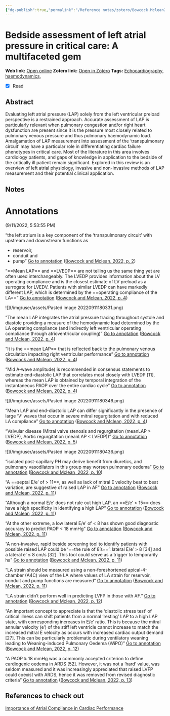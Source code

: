 ```yaml
---
{"dg-publish":true,"permalink":"/Reference notes/zotero/Bowcock.Mclean2022/","title":"Bedside assessment of left atrial pressure in critical care: A multifaceted gem"}
---
```



# Bedside assessment of left atrial pressure in critical care: A multifaceted gem
**Web link:** [Open online](https://doi.org/10.1186/s13054-022-04115-9)
**Zotero link:** [Open in Zotero](zotero://select/items/@Bowcock.Mclean2022)
**Tags:** [Echocardiography](../../Knowledge/Medicine/Echocardiography.md), [haemodynamics](haemodynamics), 
- [x] Read

## Abstract

Evaluating left atrial pressure (LAP) solely from the left ventricular preload perspective is a restrained approach. Accurate assessment of LAP is particularly relevant when pulmonary congestion and/or right heart dysfunction are present since it is the pressure most closely related to pulmonary venous pressure and thus pulmonary haemodynamic load. Amalgamation of LAP measurement into assessment of the ‘transpulmonary circuit’ may have a particular role in differentiating cardiac failure phenotypes in critical care. Most of the literature in this area involves cardiology patients, and gaps of knowledge in application to the bedside of the critically ill patient remain significant. Explored in this review is an overview of left atrial physiology, invasive and non-invasive methods of LAP measurement and their potential clinical application.

## Notes
# Annotations  
(9/11/2022, 5:53:55 PM)

“the left atrium is a key component of the ‘transpulmonary circuit’ with upstream and downstream functions as 
- reservoir, 
- conduit and 
- pump” [Go to annotation](zotero://open-pdf/library/items/U72HEENK?page=2&annotation=P9VTI7F4) ([Bowcock and Mclean, 2022, p. 2](zotero://select/library/items/85CPV5HS))

“==Mean LAP== and ==LVEDP== are not telling us the same thing yet are often used interchangeably. The LVEDP provides information about the LV operating compliance and is the closest estimate of LV preload as a surrogate for LVEDV. Patients with similar LVEDP can have markedly different LAP, which is determined by the ==operating compliance of the LA==” [Go to annotation](zotero://open-pdf/library/items/U72HEENK?page=4&annotation=JPH77IJQ) ([Bowcock and Mclean, 2022, p. 4](zotero://select/library/items/85CPV5HS))

![](/img/user/assets/Pasted image 20220911180331.png)

“The mean LAP integrates the atrial pressure tracing throughout systole and diastole providing a measure of the hemodynamic load determined by the LA operating compliance (and indirectly left ventricular operating compliance through atrioventricular coupling)” [Go to annotation](zotero://open-pdf/library/items/U72HEENK?page=4&annotation=NRY6ZZN3) ([Bowcock and Mclean, 2022, p. 4](zotero://select/library/items/85CPV5HS))

“It is the ==mean LAP== that is reflected back to the pulmonary venous circulation impacting right ventricular performance” [Go to annotation](zotero://open-pdf/library/items/U72HEENK?page=4&annotation=87GT7UBA) ([Bowcock and Mclean, 2022, p. 4](zotero://select/library/items/85CPV5HS))

“Mid A‐wave amplitude) is recommended in consensus statements to estimate end-diastolic LAP that correlates most closely with LVEDP [11], whereas the mean LAP is obtained by temporal integration of the instantaneous PAOP over the entire cardiac cycle” [Go to annotation](zotero://open-pdf/library/items/U72HEENK?page=4&annotation=LFWNZR3M) ([Bowcock and Mclean, 2022, p. 4](zotero://select/library/items/85CPV5HS))

![](/img/user/assets/Pasted image 20220911180346.png)

“Mean LAP and end-diastolic LAP can differ significantly in the presence of large ‘V’ waves that occur in severe mitral regurgitation and with reduced LA compliance” [Go to annotation](zotero://open-pdf/library/items/U72HEENK?page=4&annotation=CHEK767I) ([Bowcock and Mclean, 2022, p. 4](zotero://select/library/items/85CPV5HS))

“Valvular disease (Mitral valve stenosis and regurgitation (meanLAP > LVEDP), Aortic regurgitation (meanLAP < LVEDP))” [Go to annotation](zotero://open-pdf/library/items/U72HEENK?page=5&annotation=CTE8DEPK) ([Bowcock and Mclean, 2022, p. 5](zotero://select/library/items/85CPV5HS))

![](/img/user/assets/Pasted image 20220911180436.png)

“isolated post-capillary PH may derive benefit from diuretics, and pulmonary vasodilators in this group may worsen pulmonary oedema” [Go to annotation](zotero://open-pdf/library/items/U72HEENK?page=10&annotation=DF4626U2) ([Bowcock and Mclean, 2022, p. 10](zotero://select/library/items/85CPV5HS))

“A ==septal E/e′ of > 11==, as well as lack of mitral E velocity beat to beat variation, are suggestive of raised LAP in AF” [Go to annotation](zotero://open-pdf/library/items/U72HEENK?page=11&annotation=KVW728SU) ([Bowcock and Mclean, 2022, p. 11](zotero://select/library/items/85CPV5HS))

“Although a normal E/e′ does not rule out high LAP, an ==E/e′ > 15== does have a high specificity in identifying a high LAP” [Go to annotation](zotero://open-pdf/library/items/U72HEENK?page=11&annotation=3E5S2H97) ([Bowcock and Mclean, 2022, p. 11](zotero://select/library/items/85CPV5HS))

“At the other extreme, a low lateral E/e′ of < 8 has shown good diagnostic accuracy to predict PAOP < 18 mmHg” [Go to annotation](zotero://open-pdf/library/items/U72HEENK?page=11&annotation=3X9NJ295) ([Bowcock and Mclean, 2022, p. 11](zotero://select/library/items/85CPV5HS))

“A non-invasive, rapid beside screening tool to identify patients with possible raised LAP could be ‘==the rule of 8’s==’: lateral E/e′ > 8 [34] and a lateral e’ ≤ 8 cm/s [32]. This tool could serve as a trigger to temporarily ha” [Go to annotation](zotero://open-pdf/library/items/U72HEENK?page=11&annotation=F7FHMC6V) ([Bowcock and Mclean, 2022, p. 11](zotero://select/library/items/85CPV5HS))

“LA strain should be measured using a non-foreshortened apical-4-chamber (A4C) view of the LA where values of LA strain for reservoir, conduit and pump functions are measured” [Go to annotation](zotero://open-pdf/library/items/U72HEENK?page=11&annotation=5P77AHAB) ([Bowcock and Mclean, 2022, p. 11](zotero://select/library/items/85CPV5HS))

“LA strain didn’t perform well in predicting LVFP in those with AF.” [Go to annotation](zotero://open-pdf/library/items/U72HEENK?page=12&annotation=2PHICAJ3) ([Bowcock and Mclean, 2022, p. 12](zotero://select/library/items/85CPV5HS))

“An important concept to appreciate is that the ‘diastolic stress test’ of critical illness can shift patients from a normal ‘resting’ LAP to a high LAP state, with corresponding increases in E/e′ ratio. This is because the mitral annular velocity (e’) of the stiff left ventricle cannot increase to match the increased mitral E velocity as occurs with increased cardiac output demand [27]. This can be particularly problematic during ventilatory weaning leading to Weaning-induced Pulmonary Oedema (WiPO)” [Go to annotation](zotero://open-pdf/library/items/U72HEENK?page=12&annotation=W9GMGWKX) ([Bowcock and Mclean, 2022, p. 12](zotero://select/library/items/85CPV5HS))

“A PAOP ≥ 18 mmHg was a commonly accepted criterion to define cardiogenic oedema in ARDS [52]. However, it was not a ‘hard’ value, was seldom measured and it was increasingly appreciated that raised LVFP could coexist with ARDS, hence it was removed from revised diagnostic criteria” [Go to annotation](zotero://open-pdf/library/items/U72HEENK?page=13&annotation=PXC3BFGY) ([Bowcock and Mclean, 2022, p. 13](zotero://select/library/items/85CPV5HS))

## References to check out
[Importance of Atrial Compliance in Cardiac Performance](Suga1974.md)